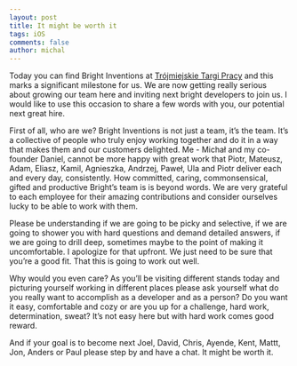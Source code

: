 ```yaml
---
layout: post
title: It might be worth it
tags: iOS
comments: false
author: michal
---
```


Today you can find Bright Inventions at [Trójmiejskie Targi Pracy](http://www.targipracy.gdansk.pl/) and this marks a significant milestone for us. We are now getting really serious about growing our team here and inviting next bright developers to join us. I would like to use this occasion to share a few words with you, our potential next great hire. 

First of all, who are we? Bright Inventions is not just a team, it’s the team. It’s a collective of people who truly enjoy working together and do it in a way that makes them and our customers delighted. Me - Michał and my co-founder Daniel, cannot be more happy with great work that Piotr, Mateusz, Adam, Eliasz, Kamil, Agnieszka, Andrzej, Paweł, Ula and Piotr deliver each and every day, consistently. How committed, caring, commonsensical, gifted and productive Bright’s team is is beyond words. We are very grateful to each employee for their amazing contributions and consider ourselves lucky to be able to work with them. 

Please be understanding if we are going to be picky and selective, if we are going to shower you with hard questions and demand detailed answers, if we are going to drill deep, sometimes maybe to the point of making it uncomfortable. I apologize for that upfront. We just need to be sure that you’re a good fit. That this is going to work out well. 

Why would you even care? As you’ll be visiting different stands today and picturing yourself working in different places please ask yourself what do you really want to accomplish as a developer and as a person? Do you want it easy, comfortable and cozy or are you up for a challenge, hard work, determination, sweat? It’s not easy here but with hard work comes good reward. 

And if your goal is to become next Joel, David, Chris, Ayende, Kent, Mattt, Jon, Anders or Paul please step by and have a chat. It might be worth it.